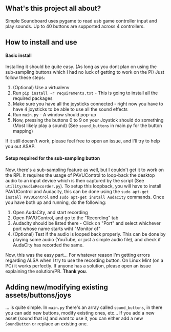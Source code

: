 ## What's this project all about?
Simple Soundboard uses pygame to read usb game controller input and play sounds. Up to 40 buttons are supported across 4 controllers.

## How to install and use
#### Basic install
Installing it should be quite easy. (As long as you dont plan on using the sub-sampling buttons which I had no luck of getting to work on the PI)
Just follow these steps:
1. (Optional) Use a virtualenv
2. Run `pip install -r requirements.txt` - This is going to install all the required packages
3. Make sure you have all the joysticks connected - right now you have to have 4 joysticks to be able to use all the sound effects
4. Run `main.py` - A window should pop-up
5. Now, pressing the buttons 0 to 9 on your Joystick should do something (Most likely play a sound) (See `sound_buttons` in main.py for the button mapping)

If it still doesn't work, please feel free to open an issue, and I'll try to help you out ASAP.

#### Setup required for the sub-sampling button
Now, there's a sub-sampling feature as well, but I couldn't get it to work on the RPI. It requires the usage of PAVUControl to loop-back the desktop audio to an input device which is then captured by the script (See `utility/AudioRecorder.py`).
To setup this loopback, you will have to install PAVUControl and Audacity, this can be done using the `sudo apt-get install PAVUControl` and `sudo apt-get install Audacity` commands.
Once you have both up and running, do the following:
1. Open AudaCity, and start recording
2. Open PAVUControl, and go to the "Recording" tab
3. Audacity should be listed there - Click on "Port" and select whichever port whose name starts wiht "Monitor of"
4. (Optional) Test if the audio is looped back properly. This can be done by playing some audio (YouTube, or just a simple audio file), and check if AudaCity has recorded the same.

Now, this was the easy part... For whatever reason I'm getting errors regarding ALSA when I try to use the recording button. On Linux Mint (on a PC) it works perfectly. If anyone has a solution, please open an issue explaining the solution/PR. **Thank you**.

## Adding new/modifying existing assets/buttons/joys
... is quite simple. In `main.py` there's an array called `sound_buttons`, in there you can add new buttons, modify existing ones, etc...
If you add a new asset (sound that is) and want to use it, you can either add a new `SoundButton` or replace an existing one.
